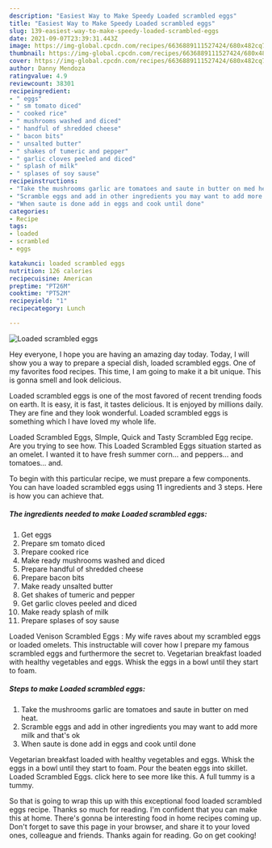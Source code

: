 ```yaml
---
description: "Easiest Way to Make Speedy Loaded scrambled eggs"
title: "Easiest Way to Make Speedy Loaded scrambled eggs"
slug: 139-easiest-way-to-make-speedy-loaded-scrambled-eggs
date: 2021-09-07T23:39:31.443Z
image: https://img-global.cpcdn.com/recipes/6636889111527424/680x482cq70/loaded-scrambled-eggs-recipe-main-photo.jpg
thumbnail: https://img-global.cpcdn.com/recipes/6636889111527424/680x482cq70/loaded-scrambled-eggs-recipe-main-photo.jpg
cover: https://img-global.cpcdn.com/recipes/6636889111527424/680x482cq70/loaded-scrambled-eggs-recipe-main-photo.jpg
author: Danny Mendoza
ratingvalue: 4.9
reviewcount: 38301
recipeingredient:
- " eggs"
- " sm tomato diced"
- " cooked rice"
- " mushrooms washed and diced"
- " handful of shredded cheese"
- " bacon bits"
- " unsalted butter"
- " shakes of tumeric and pepper"
- " garlic cloves peeled and diced"
- " splash of milk"
- " splases of soy sause"
recipeinstructions:
- "Take the mushrooms garlic are tomatoes and saute in butter on med heat."
- "Scramble eggs and add in other ingredients you may want to add more milk and that&#39;s ok"
- "When saute is done add in eggs and cook until done"
categories:
- Recipe
tags:
- loaded
- scrambled
- eggs

katakunci: loaded scrambled eggs 
nutrition: 126 calories
recipecuisine: American
preptime: "PT26M"
cooktime: "PT52M"
recipeyield: "1"
recipecategory: Lunch

---
```



![Loaded scrambled eggs](https://img-global.cpcdn.com/recipes/6636889111527424/680x482cq70/loaded-scrambled-eggs-recipe-main-photo.jpg)

Hey everyone, I hope you are having an amazing day today. Today, I will show you a way to prepare a special dish, loaded scrambled eggs. One of my favorites food recipes. This time, I am going to make it a bit unique. This is gonna smell and look delicious.

Loaded scrambled eggs is one of the most favored of recent trending foods on earth. It is easy, it is fast, it tastes delicious. It is enjoyed by millions daily. They are fine and they look wonderful. Loaded scrambled eggs is something which I have loved my whole life.

Loaded Scrambled Eggs, SImple, Quick and Tasty Scrambled Egg recipe. Are you trying to see how. This Loaded Scrambled Eggs situation started as an omelet. I wanted it to have fresh summer corn… and peppers… and tomatoes… and.


To begin with this particular recipe, we must prepare a few components. You can have loaded scrambled eggs using 11 ingredients and 3 steps. Here is how you can achieve that.

<!--inarticleads1-->

##### The ingredients needed to make Loaded scrambled eggs:

1. Get  eggs
1. Prepare  sm tomato diced
1. Prepare  cooked rice
1. Make ready  mushrooms washed and diced
1. Prepare  handful of shredded cheese
1. Prepare  bacon bits
1. Make ready  unsalted butter
1. Get  shakes of tumeric and pepper
1. Get  garlic cloves peeled and diced
1. Make ready  splash of milk
1. Prepare  splases of soy sause


Loaded Venison Scrambled Eggs : My wife raves about my scrambled eggs or loaded omelets. This instructable will cover how I prepare my famous scrambled eggs and furthermore the secret to. Vegetarian breakfast loaded with healthy vegetables and eggs. Whisk the eggs in a bowl until they start to foam. 

<!--inarticleads2-->

##### Steps to make Loaded scrambled eggs:

1. Take the mushrooms garlic are tomatoes and saute in butter on med heat.
1. Scramble eggs and add in other ingredients you may want to add more milk and that&#39;s ok
1. When saute is done add in eggs and cook until done


Vegetarian breakfast loaded with healthy vegetables and eggs. Whisk the eggs in a bowl until they start to foam. Pour the beaten eggs into skillet. Loaded Scrambled Eggs. click here to see more like this. A full tummy is a tummy. 

So that is going to wrap this up with this exceptional food loaded scrambled eggs recipe. Thanks so much for reading. I'm confident that you can make this at home. There's gonna be interesting food in home recipes coming up. Don't forget to save this page in your browser, and share it to your loved ones, colleague and friends. Thanks again for reading. Go on get cooking!
